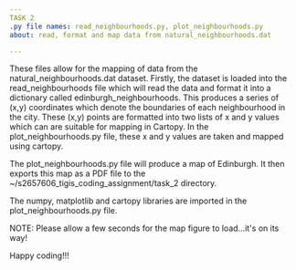 ```yaml
---
TASK 2
.py file names: read_neighbourhoods.py, plot_neighbourhoods.py
about: read, format and map data from natural_neighbourhoods.dat

---
```


These files allow for the mapping of data from the natural_neighbourhoods.dat dataset.  Firstly, the dataset is loaded into the read_neighbourhoods file which will read the data and format it into a dictionary called edinburgh_neighbourhoods.  This produces a series of (x,y) coordinates which denote the boundaries of each neighbourhood in the city.  These (x,y) points are formatted into two lists of x and y values which can are suitable for mapping in Cartopy.  In the plot_neighbourhoods.py file, these x and y values are taken and mapped using cartopy.

The plot_neighbourhoods.py file will produce a map of Edinburgh.  It then exports this map as a PDF file to the ~/s2657606_tigis_coding_assignment/task_2 directory.  

The numpy, matplotlib and cartopy libraries are imported in the plot_neighbourhoods.py file.  

NOTE:  Please allow a few seconds for the map figure to load...it's on its way!

Happy coding!!!
